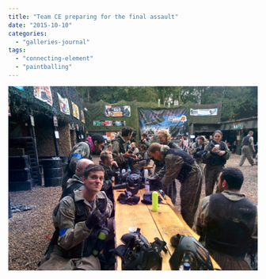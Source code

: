 ```yaml
---
title: "Team CE preparing for the final assault"
date: "2015-10-10"
categories: 
  - "galleries-journal"
tags: 
  - "connecting-element"
  - "paintballing"
---
```


[![](images/Team-CE-final-assault.jpg)](https://davidpeach.co.uk/wp-content/uploads/2023/05/Team-CE-final-assault.jpg)
